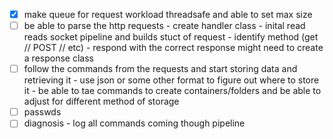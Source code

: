 - [x] make queue for request workload threadsafe and able to set max size
- [ ] be able to parse the http requests 
        - create handler class 
        - inital read reads socket pipeline and builds stuct of request
        - identify method (get // POST // etc)
        - respond with the correct response might need to create a response class
- [ ] follow the commands from the requests and start storing data and retrieving it
        - use json or some other format to figure out where to store it 
        - be able to tae commands to create containers/folders and be able to adjust for different method of storage
- [ ] passwds 
- [ ] diagnosis 
        - log all commands coming though pipeline

